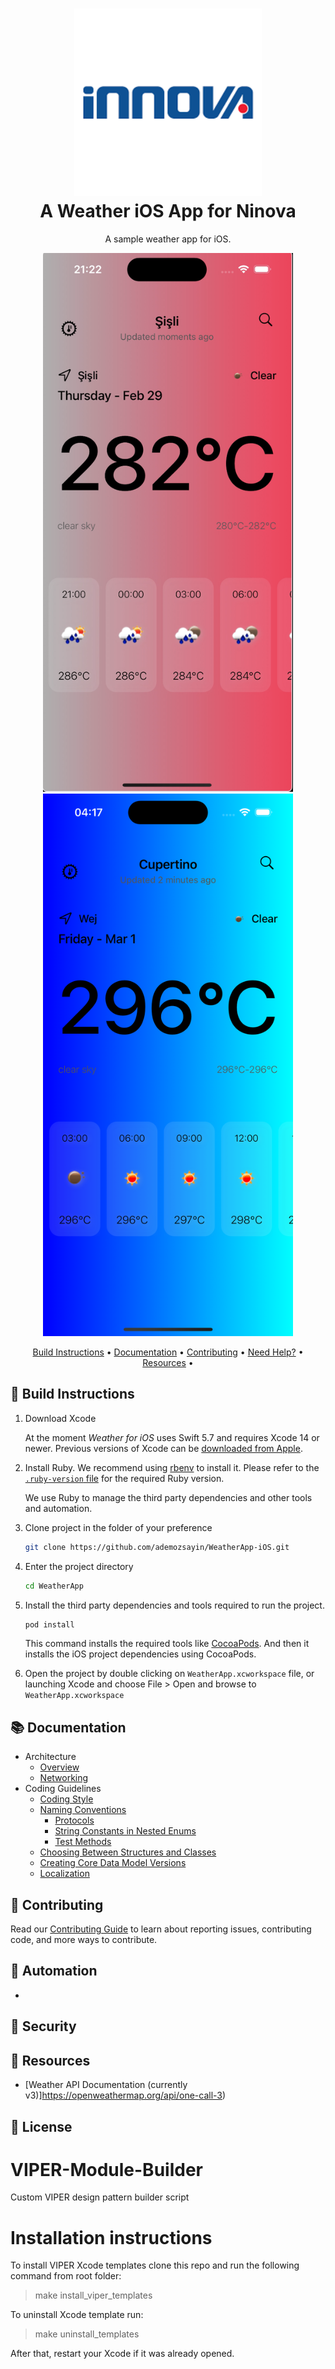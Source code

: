 

<h1 align="center"><img src="docs/images/download.png" width="300"><br>A Weather iOS App for Ninova</h1>

<p align="center">A sample weather app for iOS.</p>

<p align="center">
  <img src="docs/images/app-1.png" alt="Image 1" width="400" />
  <img src="docs/images/app-2.png" alt="Image 2" width="400" />
</p>

<p align="center">
    <a href="#-build-instructions">Build Instructions</a> •
    <a href="#-documentation">Documentation</a> •
    <a href="#-contributing">Contributing</a> •
    <a href="#-need-help">Need Help?</a> •
    <a href="#-resources">Resources</a> •
</p>

## 🎉 Build Instructions

1. Download Xcode

    At the moment *Weather for iOS* uses Swift 5.7 and requires Xcode 14 or newer. Previous versions of Xcode can be [downloaded from Apple](https://developer.apple.com/downloads/index.action).

2. Install Ruby. We recommend using [rbenv](https://github.com/rbenv/rbenv) to install it. Please refer to the [`.ruby-version` file](.ruby-version) for the required Ruby version.

    We use Ruby to manage the third party dependencies and other tools and automation.

2. Clone project in the folder of your preference

    ```bash
    git clone https://github.com/ademozsayin/WeatherApp-iOS.git
    ````

3. Enter the project directory

    ```bash
    cd WeatherApp
    ```

4. Install the third party dependencies and tools required to run the project.


    ```bash
    pod install
    ```

    This command installs the required tools like [CocoaPods](https://cocoapods.org/). And then it installs the iOS project dependencies using CocoaPods.

5. Open the project by double clicking on `WeatherApp.xcworkspace` file, or launching Xcode and choose File > Open and browse to `WeatherApp.xcworkspace`

## 📚 Documentation

- Architecture
    - [Overview](docs/architecture-overview.md)
    - [Networking](docs/NETWORKING.md)
- Coding Guidelines
    - [Coding Style](docs/coding-style-guide.md)
    - [Naming Conventions](docs/naming-conventions.md)
        - [Protocols](docs/naming-conventions.md#protocols)
        - [String Constants in Nested Enums](docs/naming-conventions.md#string-constants-in-nested-enums)
        - [Test Methods](docs/naming-conventions.md#test-methods)
    - [Choosing Between Structures and Classes](docs/choosing-between-structs-and-classes.md)
    - [Creating Core Data Model Versions](docs/creating-core-data-model-versions.md)
    - [Localization](docs/localization.md)

## 👏 Contributing

Read our [Contributing Guide](CONTRIBUTING.md) to learn about reporting issues, contributing code, and more ways to contribute.

## 🤖 Automation
-

## 🔐 Security


## 🔗 Resources

- [Weather API Documentation (currently v3)]https://openweathermap.org/api/one-call-3)

## 📜 License




# VIPER-Module-Builder
Custom VIPER design pattern builder script

# Installation instructions

To install VIPER Xcode templates clone this repo and run the following command from root folder:

> make install_viper_templates

To uninstall Xcode template run:

> make uninstall_templates

After that, restart your Xcode if it was already opened.
